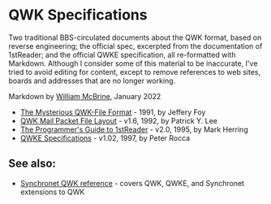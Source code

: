 QWK Specifications
==================

Two traditional BBS-circulated documents about the QWK format, based on 
reverse engineering; the official spec, excerpted from the documentation 
of 1stReader; and the official QWKE specification, all re-formatted with 
Markdown. Although I consider some of this material to be inaccurate, 
I've tried to avoid editing for content, except to remove references to 
web sites, boards and addresses that are no longer working.

Markdown by [William McBrine](https://wmcbrine.com/), January 2022

- [The Mysterious QWK-File Format](qwkfoy.md) - 1991, by Jeffery Foy
- [QWK Mail Packet File Layout](qwklay.md) - v1.6, 1992, by Patrick Y. Lee
- [The Programmer's Guide to 1stReader](qwk1st.md) - v2.0, 1995, by Mark Herring
- [QWKE Specifications](qwke.md) - v1.02, 1997, by Peter Rocca


See also:
---------

- [Synchronet QWK reference](https://wiki.synchro.net/ref:qwk) - covers 
  QWK, QWKE, and Synchronet extensions to QWK
